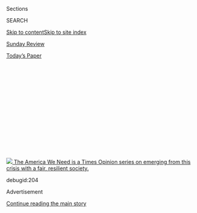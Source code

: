 <div id="app">

<div>

<div>

<div>

<div class="NYTAppHideMasthead css-1q2w90k e1suatyy0">

<div class="section css-ui9rw0 e1suatyy2">

<div class="css-eph4ug er09x8g0">

<div class="css-6n7j50">

</div>

<span class="css-1dv1kvn">Sections</span>

<div class="css-10488qs">

<span class="css-1dv1kvn">SEARCH</span>

</div>

[Skip to content](#site-content)[Skip to site index](#site-index)

</div>

<div id="masthead-section-label" class="css-1wr3we4 eaxe0e00">

[Sunday Review](https://www.nytimes.com/section/opinion/sunday)

</div>

<div class="css-10698na e1huz5gh0">

</div>

</div>

<div id="masthead-bar-one" class="section hasLinks css-15hmgas e1csuq9d3">

<div class="css-uqyvli e1csuq9d0">

</div>

<div class="css-1uqjmks e1csuq9d1">

</div>

<div class="css-9e9ivx">

[](https://myaccount.nytimes.com/auth/login?response_type=cookie&client_id=vi)

</div>

<div class="css-1bvtpon e1csuq9d2">

[Today’s Paper](https://www.nytimes.com/section/todayspaper)

</div>

</div>

</div>

</div>

<div data-aria-hidden="false">

<div id="site-content" role="main">

<div>

<div class="css-1aor85t" style="opacity:0.000000001;z-index:-1;visibility:hidden">

<div class="css-1hqnpie">

<div class="css-epjblv">

<span class="css-17xtcya">[Sunday
Review](/section/opinion/sunday)</span><span class="css-x15j1o">|</span><span class="css-fwqvlz">The
Black-White Wage Gap Is as Big as It Was in 1950</span>

</div>

<div class="css-k008qs">

<div class="css-1iwv8en">

<span class="css-18z7m18"></span>

<div>

</div>

</div>

<span class="css-1n6z4y">https://nyti.ms/3eYeNGU</span>

<div class="css-1705lsu">

<div class="css-4xjgmj">

<div class="css-4skfbu" role="toolbar" data-aria-label="Social Media Share buttons, Save button, and Comments Panel with current comment count" data-testid="share-tools">

  - 
  - 
  - 
  - 
    
    <div class="css-6n7j50">
    
    </div>

  - 
  - 

</div>

</div>

</div>

</div>

</div>

</div>

<div id="NYT_TOP_BANNER_REGION" class="css-13pd83m">

<div>

<div id="storyline_inequalitynav" class="section interactive-content interactive-size-medium css-1edisqu">

<div class="css-17ih8de interactive-body">

<div class="nytslm_innerContainer">

<div class="nytslm_title StoryBodyCompanionColumn">

[![](https://static01.nyt.com/newsgraphics/2020/04/10/storylines-op-inequality/128d73ea016db3e2791158d151b6485f57f635a8/NYTOpEd-Inequality-Icon.jpg)
<span class="storyline_title"> The America We Need </span>
<span class="storyline_sentence"> is a Times Opinion series on emerging
from this crisis with a fair, resilient society.
</span>](https://www.nytimes.com/interactive/2020/opinion/america-inequality-coronavirus.html?action=click&pgtype=Article&state=default&region=TOP_BANNER&context=storylines_menu)

debugid:204

</div>

</div>

</div>

</div>

</div>

</div>

<div id="top-wrapper" class="css-1sy8kpn">

<div id="top-slug" class="css-l9onyx">

Advertisement

</div>

[Continue reading the main story](#after-top)

<div class="ad top-wrapper" style="text-align:center;height:100%;display:block;min-height:250px">

<div id="top" class="place-ad" data-position="top" data-size-key="top">

</div>

</div>

<div id="after-top">

</div>

</div>

<div>

<div class="css-v5btjw etb61u70">

<div class="css-v05ibm etb61u71">

[Opinion](/section/opinion)

</div>

</div>

<div id="sponsor-wrapper" class="css-1hyfx7x">

<div id="sponsor-slug" class="css-19vbshk">

Supported by

</div>

[Continue reading the main story](#after-sponsor)

<div id="sponsor" class="ad sponsor-wrapper" style="text-align:center;height:100%;display:block">

</div>

<div id="after-sponsor">

</div>

</div>

<div class="css-186x18t">

</div>

<div class="css-1vkm6nb ehdk2mb0">

# The Black-White Wage Gap Is as Big as It Was in 1950

</div>

Recent research indicates little progress since the Truman
administration.

<div class="css-18e8msd">

<div class="css-vp77d3 epjyd6m0">

<div class="css-1p10dcb ey68jwv0" data-aria-hidden="true">

[![David
Leonhardt](https://static01.nyt.com/images/2020/05/01/multimedia/David-Leonhardt-Headshot-The-Morning/David-Leonhardt-Headshot-The-Morning-thumbLarge-v3.png
"David Leonhardt")](https://www.nytimes.com/by/david-leonhardt)

</div>

<div class="css-1baulvz">

By [<span class="css-1baulvz last-byline" itemprop="name">David
Leonhardt</span>](https://www.nytimes.com/by/david-leonhardt)

<div class="css-8atqhb">

Mr. Leonhardt writes [The
Morning](https://www.nytimes.com/series/us-morning-briefing) newsletter.

</div>

</div>

</div>

  - June 25, 2020

  - 
    
    <div class="css-4xjgmj">
    
    <div class="css-pvvomx" role="toolbar" data-aria-label="Social Media Share buttons, Save button, and Comments Panel with current comment count" data-testid="share-tools">
    
      - 
      - 
      - 
      - 
        
        <div class="css-6n7j50">
        
        </div>
    
      - 
      - 
    
    </div>
    
    </div>

</div>

<div class="css-79elbk" data-testid="photoviewer-wrapper">

<div class="css-z3e15g" data-testid="photoviewer-wrapper-hidden">

</div>

<div class="css-1a48zt4 ehw59r15" data-testid="photoviewer-children">

![<span class="css-cnj6d5 e1z0qqy90" itemprop="copyrightHolder"><span class="css-1ly73wi e1tej78p0">Credit...</span><span><span>Tallulah
Fontaine</span></span></span>](https://static01.nyt.com/images/2020/07/05/opinion/sunday/InequalityIconsCh3-06/InequalityIconsCh3-06-articleLarge.jpg?quality=75&auto=webp&disable=upscale)

</div>

</div>

</div>

<div class="section meteredContent css-1r7ky0e" name="articleBody" itemprop="articleBody">

<div id="25leonhardt-graphic" class="section interactive-content interactive-size-scoop css-1tqs9x0">

## Black Share of Wages

<div class="css-17ih8de interactive-body" data-sourceid="100000007207929">

<div class="g-story g-freebird g-max-limit" data-preview-slug="2020-06-24-opinion-inequality-leonhardt">

<div id="main-stepper" class="g-asset g-scrollinggraphic g-asset-width-large" style="">

<div role="img">

<div class="g-scrollinggraphic_wrapper g-scrollingtype-scrollinggraphic g-align-center g-theme-black g-stepper-stepper g-height-nofullheight" data-_scrollinggraphic_type="scrollinggraphic" data-_scrollinggraphic_debug="false" data-_scrollinggraphic_autoactivate="true" data-_scrollinggraphic_disableafter="false" data-_scrollinggraphic_trigger="80%" data-_scrollinggraphic_align="center" data-_scrollinggraphic_theme="black" data-_scrollinggraphic_stepper="true" data-_scrollinggraphic_ratio="0.666667" data-_scrollinggraphic_fullheight="false">

<div class="g-scrollinggraphic_sticky">

<div class="g-scrollinggraphic_graphic">

</div>

  - 
  - 

</div>

<div class="g-scrollinggraphic_items">

<div id="main-stepper-item-0" class="g-scrollinggraphic_item g-scrollinggraphic_item-0">

<div class="g-scrollinggraphic_copy">

Government statistics suggest that the earnings gap between black and
white men is substantially smaller than it was 75 years ago. It shrunk
in the 1950s, ‘60s and ‘70s and has remained largely stable since then.

</div>

</div>

<div id="main-stepper-item-1" class="g-scrollinggraphic_item g-scrollinggraphic_item-1">

<div class="g-scrollinggraphic_copy">

But these statistics are misleading. A more comprehensive look at the
data, based on recent academic research, shows that the black-white wage
gap is roughly as large today as it was in 1950.

</div>

</div>

</div>

</div>

</div>

</div>

</div>

</div>

</div>

<div class="css-1fanzo5 StoryBodyCompanionColumn">

<div class="css-53u6y8">

That’s remarkable. Despite decades of political change — the end of
enforced segregation across the South, the legalization of interracial
marriage, the passage of multiple civil rights laws and more — the wages
of black men trail those of white men by as much as when Harry Truman
was president. That gap indicates that there have also been powerful
forces pushing against racial equality.

Before getting into the causes, though, I want to explain the difference
between the best-known wage statistics and the more accurate version.
The [traditional
numbers](https://web.archive.org/web/20110607035101/http://www.gpoaccess.gov/eop/ca/pdfs/ch4.pdf)
are incomplete in a way that many people do not realize: They cover only
workers. People who don’t work are ignored. This group includes
students, full-time parents, people who have given up on finding work
and people who are incarcerated.

Excluding them wouldn’t present a problem if the percentage of
nonworkers had remained fairly stable over time. But it has not.
“There’s been a tremendous run-up in non-work among prime-age men,”
says Kerwin Kofi Charles, an economist and the dean of the Yale School
of Management.

One reason is that many middle-aged men — of all races, although
disproportionately black — have dropped out of the labor force, and are
neither working nor looking for work. The shrinking number of
decent-paying blue-collar jobs has left many people who didn’t attend
college without good job opportunities, and they have responded [by no
longer actively looking for
work](https://obamawhitehouse.archives.gov/sites/default/files/page/files/20160620_cea_primeage_male_lfp.pdf).

</div>

</div>

<div class="css-1fanzo5 StoryBodyCompanionColumn">

<div class="css-53u6y8">

A second reason that more men aren’t working is that [vastly more of
them are
incarcerated](https://sentencingproject.org/wp-content/uploads/2016/01/Trends-in-US-Corrections.pdf).
Incarceration rates are especially high for black men — about twice as
high as those of Hispanic men, six times higher than those of white men
and at least 25 times higher than those of black women, Hispanic women
or white women.

Becky Pettit, a sociologist at the University of Texas, refers to these
incarcerated men as invisible. She has written a book titled,
[“Invisible Men: Mass incarceration and the myth of black
progress.”](https://www.russellsage.org/publications/invisible-men)

</div>

</div>

<div id="25leonhardt-graphic2" class="section interactive-content interactive-size-scoop css-eld8ak">

## Who’s Not Working?

People considered “unemployed” represent a small — and declining — share
of those out of work.

<div class="css-17ih8de interactive-body" data-sourceid="100000007207970">

<div id="g-incarceration-box" class="ai2html">

<div id="g-incarceration-335" class="g-artboard" style="max-width: 335px;max-height: 425px" data-aspect-ratio="0.788" data-min-width="0" data-max-width="579">

<div style="padding: 0 0 126.8962% 0;">

</div>

![](data:image/gif;base64,R0lGODlhCgAKAIAAAB8fHwAAACH5BAEAAAAALAAAAAAKAAoAAAIIhI+py+0PYysAOw==)

<div id="g-ai0-1" class="g-annotations g-aiAbs g-aiPointText" style="top:2.2972%;margin-top:-8.8px;left:4.0797%;width:96px;">

Unemployed

</div>

<div id="g-ai0-2" class="g-annotations g-aiAbs g-aiPointText" style="top:2.2972%;margin-top:-8.8px;left:34.826%;width:124px;">

Out of labor force

</div>

<div id="g-ai0-3" class="g-annotations g-aiAbs g-aiPointText" style="top:7.9429%;margin-top:-8.8px;left:4.354%;width:263px;">

Institutionalized (mostly people in prison)

</div>

<div id="g-ai0-4" class="g-annotations g-aiAbs g-aiPointText" style="top:14.0592%;margin-top:-8.8px;left:0.4762%;width:50px;">

40%

</div>

<div id="g-ai0-5" class="g-annotations g-aiAbs g-aiPointText" style="top:14.0592%;margin-top:-8.8px;left:50.6537%;width:50px;">

40%

</div>

<div id="g-ai0-6" class="g-annotations g-aiAbs g-aiPointText" style="top:20.3161%;margin-top:-19.4px;left:7.2136%;width:106px;">

White men

not working

</div>

<div id="g-ai0-7" class="g-annotations g-aiAbs g-aiPointText" style="top:20.3161%;margin-top:-19.4px;left:57.4758%;width:106px;">

Black men

not working

</div>

<div id="g-ai0-8" class="g-annotations g-aiAbs g-aiPointText" style="top:30.8742%;margin-top:-8.2px;left:80.8508%;width:43px;">

7%

</div>

<div id="g-ai0-9" class="g-annotations g-aiAbs g-aiPointText" style="top:31.8151%;margin-top:-8.2px;left:90.0812%;width:52px;">

13%

</div>

<div id="g-ai0-10" class="g-annotations g-aiAbs g-aiPointText" style="top:33.8191%;margin-top:-8.8px;left:0.4762%;width:38px;">

30

</div>

<div id="g-ai0-11" class="g-annotations g-aiAbs g-aiPointText" style="top:33.8191%;margin-top:-8.8px;left:50.6537%;width:38px;">

30

</div>

<div id="g-ai0-12" class="g-annotations g-aiAbs g-aiPointText" style="top:34.638%;margin-top:-8.2px;left:94.9242%;width:52px;">

11%

</div>

<div id="g-ai0-13" class="g-annotations g-aiAbs g-aiPointText" style="top:37.4608%;margin-top:-8.2px;left:85.6935%;width:43px;">

8%

</div>

<div id="g-ai0-14" class="g-annotations g-aiAbs g-aiPointText" style="top:46.3999%;margin-top:-8.2px;left:76.0098%;width:43px;">

9%

</div>

<div id="g-ai0-15" class="g-annotations g-aiAbs g-aiPointText" style="top:53.457%;margin-top:-8.2px;left:71.1669%;width:43px;">

8%

</div>

<div id="g-ai0-16" class="g-annotations g-aiAbs g-aiPointText" style="top:53.8143%;margin-top:-8.8px;left:0.4762%;width:38px;">

20

</div>

<div id="g-ai0-17" class="g-annotations g-aiAbs g-aiPointText" style="top:53.8143%;margin-top:-8.8px;left:50.6537%;width:38px;">

20

</div>

<div id="g-ai0-18" class="g-annotations g-aiAbs g-aiPointText" style="top:56.2798%;margin-top:-8.2px;left:81.0783%;width:39px;">

19

</div>

<div id="g-ai0-19" class="g-annotations g-aiAbs g-aiPointText" style="top:60.5141%;margin-top:-8.2px;left:90.7623%;width:39px;">

16

</div>

<div id="g-ai0-20" class="g-annotations g-aiAbs g-aiPointText" style="top:60.7494%;margin-top:-8.2px;left:85.9212%;width:39px;">

16

</div>

<div id="g-ai0-21" class="g-annotations g-aiAbs g-aiPointText" style="top:61.2198%;margin-top:-8.2px;left:95.6052%;width:39px;">

16

</div>

<div id="g-ai0-22" class="g-annotations g-aiAbs g-aiPointText" style="top:63.337%;margin-top:-8.2px;left:66.3258%;width:43px;">

4%

</div>

<div id="g-ai0-23" class="g-annotations g-aiAbs g-aiPointText" style="top:63.8075%;margin-top:-8.2px;left:61.4831%;width:43px;">

7%

</div>

<div id="g-ai0-24" class="g-annotations g-aiAbs g-aiPointText" style="top:63.8075%;margin-top:-8.2px;left:40.8285%;width:43px;">

8%

</div>

<div id="g-ai0-25" class="g-annotations g-aiAbs g-aiPointText" style="top:64.9836%;margin-top:-8.2px;left:45.6712%;width:43px;">

6%

</div>

<div id="g-ai0-26" class="g-annotations g-aiAbs g-aiPointText" style="top:66.6303%;margin-top:-8.2px;left:56.6422%;width:43px;">

6%

</div>

<div id="g-ai0-27" class="g-annotations g-aiAbs g-aiPointText" style="top:67.8065%;margin-top:-8.2px;left:76.2375%;width:39px;">

13

</div>

<div id="g-ai0-28" class="g-annotations g-aiAbs g-aiPointText" style="top:68.0417%;margin-top:-8.2px;left:35.9875%;width:43px;">

4%

</div>

<div id="g-ai0-29" class="g-annotations g-aiAbs g-aiPointText" style="top:69.6884%;margin-top:-8.2px;left:31.1446%;width:43px;">

3%

</div>

<div id="g-ai0-30" class="g-annotations g-aiAbs g-aiPointText" style="top:73.6874%;margin-top:-8.2px;left:71.3946%;width:39px;">

13

</div>

<div id="g-ai0-31" class="g-annotations g-aiAbs g-aiPointText" style="top:74.0448%;margin-top:-8.8px;left:0.4762%;width:38px;">

10

</div>

<div id="g-ai0-32" class="g-annotations g-aiAbs g-aiPointText" style="top:74.0448%;margin-top:-8.8px;left:50.6537%;width:38px;">

10

</div>

<div id="g-ai0-33" class="g-annotations g-aiAbs g-aiPointText" style="top:75.5693%;margin-top:-8.2px;left:26.3037%;width:43px;">

4%

</div>

<div id="g-ai0-34" class="g-annotations g-aiAbs g-aiPointText" style="top:76.5103%;margin-top:-8.2px;left:66.5535%;width:39px;">

10

</div>

<div id="g-ai0-35" class="g-annotations g-aiAbs g-aiPointText" style="top:76.7455%;margin-top:-8.2px;left:21.4608%;width:43px;">

4%

</div>

<div id="g-ai0-36" class="g-annotations g-aiAbs g-aiPointText" style="top:77.4512%;margin-top:-8.2px;left:62.1642%;width:31px;">

7

</div>

<div id="g-ai0-37" class="g-annotations g-aiAbs g-aiPointText" style="top:78.1569%;margin-top:-8.2px;left:6.9361%;width:43px;">

3%

</div>

<div id="g-ai0-38" class="g-annotations g-aiAbs g-aiPointText" style="top:79.3331%;margin-top:-8.2px;left:57.3231%;width:31px;">

7

</div>

<div id="g-ai0-39" class="g-annotations g-aiAbs g-aiPointText" style="top:79.8036%;margin-top:-8.2px;left:16.6199%;width:43px;">

2%

</div>

<div id="g-ai0-40" class="g-annotations g-aiAbs g-aiPointText" style="top:80.0388%;margin-top:-8.2px;left:45.899%;width:39px;">

10

</div>

<div id="g-ai0-41" class="g-annotations g-aiAbs g-aiPointText" style="top:80.0388%;margin-top:-8.2px;left:11.7769%;width:43px;">

3%

</div>

<div id="g-ai0-42" class="g-annotations g-aiAbs g-aiPointText" style="top:80.2741%;margin-top:-8.2px;left:41.5093%;width:31px;">

9

</div>

<div id="g-ai0-43" class="g-annotations g-aiAbs g-aiPointText" style="top:80.9798%;margin-top:-8.2px;left:36.6683%;width:31px;">

9

</div>

<div id="g-ai0-44" class="g-annotations g-aiAbs g-aiPointText" style="top:81.215%;margin-top:-8.2px;left:31.8255%;width:31px;">

9

</div>

<div id="g-ai0-45" class="g-annotations g-aiAbs g-aiPointText" style="top:84.0379%;margin-top:-8.2px;left:81.5318%;width:31px;">

9

</div>

<div id="g-ai0-46" class="g-annotations g-aiAbs g-aiPointText" style="top:84.7436%;margin-top:-8.2px;left:86.3745%;width:31px;">

8

</div>

<div id="g-ai0-47" class="g-annotations g-aiAbs g-aiPointText" style="top:84.7436%;margin-top:-8.2px;left:91.2156%;width:31px;">

8

</div>

<div id="g-ai0-48" class="g-annotations g-aiAbs g-aiPointText" style="top:84.7436%;margin-top:-8.2px;left:96.0585%;width:31px;">

8

</div>

<div id="g-ai0-49" class="g-annotations g-aiAbs g-aiPointText" style="top:84.9788%;margin-top:-8.2px;left:26.9848%;width:31px;">

6

</div>

<div id="g-ai0-50" class="g-annotations g-aiAbs g-aiPointText" style="top:85.6845%;margin-top:-8.2px;left:7.6169%;width:31px;">

5

</div>

<div id="g-ai0-51" class="g-annotations g-aiAbs g-aiPointText" style="top:85.6845%;margin-top:-8.2px;left:22.1417%;width:31px;">

5

</div>

<div id="g-ai0-52" class="g-annotations g-aiAbs g-aiPointText" style="top:86.3903%;margin-top:-8.2px;left:17.3008%;width:31px;">

4

</div>

<div id="g-ai0-53" class="g-annotations g-aiAbs g-aiPointText" style="top:86.6255%;margin-top:-8.2px;left:12.458%;width:31px;">

4

</div>

<div id="g-ai0-54" class="g-annotations g-aiAbs g-aiPointText" style="top:86.6255%;margin-top:-8.2px;left:76.6909%;width:31px;">

6

</div>

<div id="g-ai0-55" class="g-annotations g-aiAbs g-aiPointText" style="top:88.7426%;margin-top:-8.2px;left:62.1642%;width:31px;">

4

</div>

<div id="g-ai0-56" class="g-annotations g-aiAbs g-aiPointText" style="top:89.4484%;margin-top:-8.2px;left:67.0068%;width:31px;">

4

</div>

<div id="g-ai0-57" class="g-annotations g-aiAbs g-aiPointText" style="top:89.6836%;margin-top:-8.2px;left:57.3231%;width:31px;">

3

</div>

<div id="g-ai0-58" class="g-annotations g-aiAbs g-aiPointText" style="top:89.6836%;margin-top:-8.2px;left:71.8478%;width:31px;">

3

</div>

<div id="g-ai0-59" class="g-annotations g-aiAbs g-aiPointText" style="top:92.8638%;margin-top:-8.8px;left:3.3455%;width:30px;">

0

</div>

<div id="g-ai0-60" class="g-annotations g-aiAbs g-aiPointText" style="top:92.8638%;margin-top:-8.8px;left:52.9261%;width:30px;">

0

</div>

<div id="g-ai0-61" class="g-annotations g-aiAbs g-aiPointText" style="top:96.1571%;margin-top:-8.8px;left:8.5968%;margin-left:-27px;width:54px;">

1950

</div>

<div id="g-ai0-62" class="g-annotations g-aiAbs g-aiPointText" style="top:96.1571%;margin-top:-8.8px;left:27.6284%;margin-left:-20.5px;width:41px;">

‘90

</div>

<div id="g-ai0-63" class="g-annotations g-aiAbs g-aiPointText" style="top:96.1571%;margin-top:-8.8px;left:46.996%;margin-left:-20.5px;width:41px;">

‘14

</div>

<div id="g-ai0-64" class="g-annotations g-aiAbs g-aiPointText" style="top:96.1571%;margin-top:-8.8px;left:58.2428%;margin-left:-27px;width:54px;">

1950

</div>

<div id="g-ai0-65" class="g-annotations g-aiAbs g-aiPointText" style="top:96.1571%;margin-top:-8.8px;left:77.2742%;margin-left:-20.5px;width:41px;">

‘90

</div>

<div id="g-ai0-66" class="g-annotations g-aiAbs g-aiPointText" style="top:96.1571%;margin-top:-8.8px;left:96.642%;margin-left:-20.5px;width:41px;">

‘14

</div>

</div>

<div id="g-incarceration-600" class="g-artboard" style="width:580px; height:395.95038531062px;" data-aspect-ratio="1.465" data-min-width="580">

<div style="">

</div>

![](data:image/gif;base64,R0lGODlhCgAKAIAAAB8fHwAAACH5BAEAAAAALAAAAAAKAAoAAAIIhI+py+0PYysAOw==)

<div id="g-ai1-1" class="g-annotations g-aiAbs g-aiPointText" style="top:2.4664%;margin-top:-8.8px;left:42.1287%;width:263px;">

Institutionalized (mostly people in prison)

</div>

<div id="g-ai1-2" class="g-annotations g-aiAbs g-aiPointText" style="top:2.4664%;margin-top:-8.8px;left:2.4159%;width:96px;">

Unemployed

</div>

<div id="g-ai1-3" class="g-annotations g-aiAbs g-aiPointText" style="top:2.4664%;margin-top:-8.8px;left:20.1745%;width:124px;">

Out of labor force

</div>

<div id="g-ai1-4" class="g-annotations g-aiAbs g-aiPointText" style="top:9.2855%;margin-top:-8.8px;left:1.081%;width:50px;">

40%

</div>

<div id="g-ai1-5" class="g-annotations g-aiAbs g-aiPointText" style="top:9.2855%;margin-top:-8.8px;left:51.7179%;width:50px;">

40%

</div>

<div id="g-ai1-6" class="g-annotations g-aiAbs g-aiPointText" style="top:12.8208%;margin-top:-9.8px;left:5.8394%;width:185px;">

White men not working

</div>

<div id="g-ai1-7" class="g-annotations g-aiAbs g-aiPointText" style="top:12.8208%;margin-top:-9.8px;left:56.8676%;width:183px;">

Black men not working

</div>

<div id="g-ai1-8" class="g-annotations g-aiAbs g-aiPointText" style="top:27.3385%;margin-top:-8.2px;left:80.7518%;width:43px;">

7%

</div>

<div id="g-ai1-9" class="g-annotations g-aiAbs g-aiPointText" style="top:28.0962%;margin-top:-8.2px;left:90.1864%;width:52px;">

13%

</div>

<div id="g-ai1-10" class="g-annotations g-aiAbs g-aiPointText" style="top:30.5003%;margin-top:-8.8px;left:1.081%;width:38px;">

30

</div>

<div id="g-ai1-11" class="g-annotations g-aiAbs g-aiPointText" style="top:30.5003%;margin-top:-8.8px;left:51.7179%;width:38px;">

30

</div>

<div id="g-ai1-12" class="g-annotations g-aiAbs g-aiPointText" style="top:31.3794%;margin-top:-8.2px;left:95.1364%;width:52px;">

11%

</div>

<div id="g-ai1-13" class="g-annotations g-aiAbs g-aiPointText" style="top:34.1575%;margin-top:-8.2px;left:85.7017%;width:43px;">

8%

</div>

<div id="g-ai1-14" class="g-annotations g-aiAbs g-aiPointText" style="top:44.0072%;margin-top:-8.2px;left:75.8039%;width:43px;">

9%

</div>

<div id="g-ai1-15" class="g-annotations g-aiAbs g-aiPointText" style="top:51.5839%;margin-top:-8.2px;left:70.8539%;width:43px;">

8%

</div>

<div id="g-ai1-16" class="g-annotations g-aiAbs g-aiPointText" style="top:51.9676%;margin-top:-8.8px;left:1.081%;width:38px;">

20

</div>

<div id="g-ai1-17" class="g-annotations g-aiAbs g-aiPointText" style="top:51.9676%;margin-top:-8.8px;left:51.7179%;width:38px;">

20

</div>

<div id="g-ai1-18" class="g-annotations g-aiAbs g-aiPointText" style="top:54.3621%;margin-top:-8.2px;left:80.9845%;width:39px;">

19

</div>

<div id="g-ai1-19" class="g-annotations g-aiAbs g-aiPointText" style="top:59.1607%;margin-top:-8.2px;left:90.8825%;width:39px;">

16

</div>

<div id="g-ai1-20" class="g-annotations g-aiAbs g-aiPointText" style="top:59.4132%;margin-top:-8.2px;left:85.9343%;width:39px;">

16

</div>

<div id="g-ai1-21" class="g-annotations g-aiAbs g-aiPointText" style="top:59.9183%;margin-top:-8.2px;left:95.8324%;width:39px;">

16

</div>

<div id="g-ai1-22" class="g-annotations g-aiAbs g-aiPointText" style="top:61.9388%;margin-top:-8.2px;left:65.906%;width:43px;">

4%

</div>

<div id="g-ai1-23" class="g-annotations g-aiAbs g-aiPointText" style="top:62.4439%;margin-top:-8.2px;left:60.9561%;width:43px;">

7%

</div>

<div id="g-ai1-24" class="g-annotations g-aiAbs g-aiPointText" style="top:62.4439%;margin-top:-8.2px;left:40.1897%;width:43px;">

8%

</div>

<div id="g-ai1-25" class="g-annotations g-aiAbs g-aiPointText" style="top:63.9592%;margin-top:-8.2px;left:45.1395%;width:43px;">

6%

</div>

<div id="g-ai1-26" class="g-annotations g-aiAbs g-aiPointText" style="top:65.7271%;margin-top:-8.2px;left:56.0081%;width:43px;">

6%

</div>

<div id="g-ai1-27" class="g-annotations g-aiAbs g-aiPointText" style="top:66.9899%;margin-top:-8.2px;left:76.0365%;width:39px;">

13

</div>

<div id="g-ai1-28" class="g-annotations g-aiAbs g-aiPointText" style="top:67.2425%;margin-top:-8.2px;left:35.2417%;width:43px;">

4%

</div>

<div id="g-ai1-29" class="g-annotations g-aiAbs g-aiPointText" style="top:68.7578%;margin-top:-8.2px;left:30.2918%;width:43px;">

3%

</div>

<div id="g-ai1-30" class="g-annotations g-aiAbs g-aiPointText" style="top:73.3038%;margin-top:-8.2px;left:71.0866%;width:39px;">

13

</div>

<div id="g-ai1-31" class="g-annotations g-aiAbs g-aiPointText" style="top:73.4349%;margin-top:-8.8px;left:1.081%;width:38px;">

10

</div>

<div id="g-ai1-32" class="g-annotations g-aiAbs g-aiPointText" style="top:73.4349%;margin-top:-8.8px;left:51.7179%;width:38px;">

10

</div>

<div id="g-ai1-33" class="g-annotations g-aiAbs g-aiPointText" style="top:75.0717%;margin-top:-8.2px;left:25.3438%;width:43px;">

4%

</div>

<div id="g-ai1-34" class="g-annotations g-aiAbs g-aiPointText" style="top:76.082%;margin-top:-8.2px;left:66.1386%;width:39px;">

10

</div>

<div id="g-ai1-35" class="g-annotations g-aiAbs g-aiPointText" style="top:76.3345%;margin-top:-8.2px;left:20.3939%;width:43px;">

4%

</div>

<div id="g-ai1-36" class="g-annotations g-aiAbs g-aiPointText" style="top:77.3447%;margin-top:-8.2px;left:61.652%;width:31px;">

7

</div>

<div id="g-ai1-37" class="g-annotations g-aiAbs g-aiPointText" style="top:78.1024%;margin-top:-8.2px;left:5.5479%;width:43px;">

3%

</div>

<div id="g-ai1-38" class="g-annotations g-aiAbs g-aiPointText" style="top:79.3652%;margin-top:-8.2px;left:56.7041%;width:31px;">

7

</div>

<div id="g-ai1-39" class="g-annotations g-aiAbs g-aiPointText" style="top:79.8703%;margin-top:-8.2px;left:15.446%;width:43px;">

2%

</div>

<div id="g-ai1-40" class="g-annotations g-aiAbs g-aiPointText" style="top:79.8703%;margin-top:-8.2px;left:45.3723%;width:39px;">

10

</div>

<div id="g-ai1-41" class="g-annotations g-aiAbs g-aiPointText" style="top:80.1229%;margin-top:-8.2px;left:10.496%;width:43px;">

3%

</div>

<div id="g-ai1-42" class="g-annotations g-aiAbs g-aiPointText" style="top:80.3754%;margin-top:-8.2px;left:40.8856%;width:31px;">

9

</div>

<div id="g-ai1-43" class="g-annotations g-aiAbs g-aiPointText" style="top:80.8805%;margin-top:-8.2px;left:35.9376%;width:31px;">

9

</div>

<div id="g-ai1-44" class="g-annotations g-aiAbs g-aiPointText" style="top:81.1331%;margin-top:-8.2px;left:30.9877%;width:31px;">

9

</div>

<div id="g-ai1-45" class="g-annotations g-aiAbs g-aiPointText" style="top:84.1638%;margin-top:-8.2px;left:81.4479%;width:31px;">

9

</div>

<div id="g-ai1-46" class="g-annotations g-aiAbs g-aiPointText" style="top:84.9215%;margin-top:-8.2px;left:86.3977%;width:31px;">

8

</div>

<div id="g-ai1-47" class="g-annotations g-aiAbs g-aiPointText" style="top:84.9215%;margin-top:-8.2px;left:91.3457%;width:31px;">

8

</div>

<div id="g-ai1-48" class="g-annotations g-aiAbs g-aiPointText" style="top:85.174%;margin-top:-8.2px;left:96.2958%;width:31px;">

8

</div>

<div id="g-ai1-49" class="g-annotations g-aiAbs g-aiPointText" style="top:85.174%;margin-top:-8.2px;left:26.0398%;width:31px;">

6

</div>

<div id="g-ai1-50" class="g-annotations g-aiAbs g-aiPointText" style="top:85.9317%;margin-top:-8.2px;left:6.244%;width:31px;">

5

</div>

<div id="g-ai1-51" class="g-annotations g-aiAbs g-aiPointText" style="top:86.1842%;margin-top:-8.2px;left:21.0898%;width:31px;">

5

</div>

<div id="g-ai1-52" class="g-annotations g-aiAbs g-aiPointText" style="top:86.9419%;margin-top:-8.2px;left:16.1418%;width:31px;">

4

</div>

<div id="g-ai1-53" class="g-annotations g-aiAbs g-aiPointText" style="top:87.1945%;margin-top:-8.2px;left:11.192%;width:31px;">

4

</div>

<div id="g-ai1-54" class="g-annotations g-aiAbs g-aiPointText" style="top:87.1945%;margin-top:-8.2px;left:76.4999%;width:31px;">

6

</div>

<div id="g-ai1-55" class="g-annotations g-aiAbs g-aiPointText" style="top:89.4675%;margin-top:-8.2px;left:61.652%;width:31px;">

4

</div>

<div id="g-ai1-56" class="g-annotations g-aiAbs g-aiPointText" style="top:89.9726%;margin-top:-8.2px;left:66.6019%;width:31px;">

4

</div>

<div id="g-ai1-57" class="g-annotations g-aiAbs g-aiPointText" style="top:90.2251%;margin-top:-8.2px;left:56.7041%;width:31px;">

3

</div>

<div id="g-ai1-58" class="g-annotations g-aiAbs g-aiPointText" style="top:90.2251%;margin-top:-8.2px;left:71.5498%;width:31px;">

3

</div>

<div id="g-ai1-59" class="g-annotations g-aiAbs g-aiPointText" style="top:93.6395%;margin-top:-8.8px;left:2.183%;width:30px;">

0

</div>

<div id="g-ai1-60" class="g-annotations g-aiAbs g-aiPointText" style="top:93.6395%;margin-top:-8.8px;left:52.82%;width:30px;">

0

</div>

<div id="g-ai1-61" class="g-annotations g-aiAbs g-aiPointText" style="top:97.4278%;margin-top:-8.8px;left:6.9426%;margin-left:-27px;width:54px;">

1950

</div>

<div id="g-ai1-62" class="g-annotations g-aiAbs g-aiPointText" style="top:97.4278%;margin-top:-8.8px;left:16.8405%;margin-left:-27px;width:54px;">

1970

</div>

<div id="g-ai1-63" class="g-annotations g-aiAbs g-aiPointText" style="top:97.4278%;margin-top:-8.8px;left:26.7385%;margin-left:-27px;width:54px;">

1990

</div>

<div id="g-ai1-64" class="g-annotations g-aiAbs g-aiPointText" style="top:97.4278%;margin-top:-8.8px;left:36.6363%;margin-left:-27px;width:54px;">

2007

</div>

<div id="g-ai1-65" class="g-annotations g-aiAbs g-aiPointText" style="top:97.4278%;margin-top:-8.8px;left:46.5343%;margin-left:-27px;width:54px;">

2014

</div>

<div id="g-ai1-66" class="g-annotations g-aiAbs g-aiPointText" style="top:97.4278%;margin-top:-8.8px;left:57.3412%;margin-left:-27px;width:54px;">

1950

</div>

<div id="g-ai1-67" class="g-annotations g-aiAbs g-aiPointText" style="top:97.4278%;margin-top:-8.8px;left:67.2391%;margin-left:-27px;width:54px;">

1970

</div>

<div id="g-ai1-68" class="g-annotations g-aiAbs g-aiPointText" style="top:97.4278%;margin-top:-8.8px;left:77.137%;margin-left:-27px;width:54px;">

1990

</div>

<div id="g-ai1-69" class="g-annotations g-aiAbs g-aiPointText" style="top:97.4278%;margin-top:-8.8px;left:87.0349%;margin-left:-27px;width:54px;">

2007

</div>

<div id="g-ai1-70" class="g-annotations g-aiAbs g-aiPointText" style="top:97.4278%;margin-top:-8.8px;left:96.9329%;margin-left:-27px;width:54px;">

2014

</div>

</div>

</div>

</div>

Source: Patrick Bayer and Kerwin Kofi Charles, "Divergent Paths." Note:
Men aged 25-54. | The New York Times

</div>

<div class="css-1fanzo5 StoryBodyCompanionColumn">

<div class="css-53u6y8">

The traditional statistics on the black-white wage gap ignore these
trends, because they examine only people with earnings. As social
scientists put it, the traditional numbers ignore the “zero values.”

This means that the statistics on the wage gap are looking at a
shrinking share of the population over time. They overlook the roughly
30 percent of black men and 15 percent of white men between the ages of
25 and 54 who had not been working in a given week during recent years.
(Those shares are even higher now, given the economic downturn.)

</div>

</div>

<div class="css-1fanzo5 StoryBodyCompanionColumn">

<div class="css-53u6y8">

“It’s a weird hole,” Mr. Charles says.

He and another economist — Patrick Bayer of Duke — [undertook a research
project to fill that
hole](https://academic.oup.com/qje/article/133/3/1459/4830121). They
collected census data dating back to 1940 and constructed wage
statistics that included men who were not working. They are also
conducting a follow-up project about women, Mr. Bayer said. The gap
between black and white women may have narrowed, but only modestly.

<div id="NYT_MAIN_CONTENT_2_REGION" class="css-9tf9ac">

<div>

<div id="storyline_inequalityrelated" class="section interactive-content interactive-size-medium css-1ftcdic">

<div class="css-17ih8de interactive-body">

<div class="inequality-relatedlinks">

<span class="seriesintro"> More from “The America We Need” </span>
[](https://www.nytimes.com/2020/07/04/opinion/sunday/women-work-coronavirus.html?action=click&pgtype=Article&state=default&region=MAIN_CONTENT_2&context=storylines_related_links)

<div class="article">

![](https://static01.nyt.com/images/2020/07/05/opinion/05nashtop/05nashtop-threeByTwoSmallAt2X.jpg)

<div class="article-meta">

<span class="relatedlink-headline"> Women Ask Themselves, ‘How Can I Do
This for One More Day?’ </span> <span class="relatedlink-byline"> By
Leah Nash </span>

</div>

</div>

[](https://www.nytimes.com/2020/07/02/opinion/sunday/income-inequality-solutions.html?action=click&pgtype=Article&state=default&region=MAIN_CONTENT_2&context=storylines_related_links)

<div class="article">

![](https://static01.nyt.com/images/2020/07/02/opinion/02solutionWeb/02solutionWeb-threeByTwoSmallAt2X-v2.jpg)

<div class="article-meta">

<span class="relatedlink-headline"> America Needs Some Repairs. Here’s
Where to Start. </span> <span class="relatedlink-byline"> By The
Editorial Board </span>

</div>

</div>

[](https://www.nytimes.com/2020/07/02/opinion/private-equity-inequality.html?action=click&pgtype=Article&state=default&region=MAIN_CONTENT_2&context=storylines_related_links)

<div class="article">

![](https://static01.nyt.com/images/2020/07/08/opinion/02-inequalityB/02-inequalityB-threeByTwoSmallAt2X-v2.jpg)

<div class="article-meta">

<span class="relatedlink-headline"> The Neoliberal Looting of America
</span> <span class="relatedlink-byline"> By Mehrsa Baradaran </span>

</div>

</div>

</div>

</div>

</div>

</div>

</div>

The research by Mr. Charles and Mr. Bayer shows that once all men —
working and not working — are included, the picture changes:

</div>

</div>

<div id="25leonhardt-graphic3" class="section interactive-content interactive-size-scoop css-eld8ak">

## A Persistent Wage Gap

The wage gap between black and white men is virtually unchanged when
including all black men.

<div class="css-17ih8de interactive-body" data-sourceid="100000007208020">

<div id="g-slopes-box" class="ai2html">

<div id="g-slopes-335" class="g-artboard" style="max-width: 335px;max-height: 284px" data-aspect-ratio="1.18" data-min-width="0" data-max-width="579">

<div style="padding: 0 0 84.7761% 0;">

</div>

![](data:image/gif;base64,R0lGODlhCgAKAIAAAB8fHwAAACH5BAEAAAAALAAAAAAKAAoAAAIIhI+py+0PYysAOw==)

<div id="g-ai0-1" class="g-annotations g-aiAbs g-aiPointText" style="top:3.4264%;margin-top:-8.7px;left:0.1006%;width:358px;">

Black male earnings for every $1 earned by white men

</div>

<div id="g-ai0-2" class="g-annotations g-aiAbs g-aiPointText" style="top:12.2292%;margin-top:-8.7px;left:11.9658%;width:127px;">

All black workers

</div>

<div id="g-ai0-3" class="g-annotations g-aiAbs g-aiPointText" style="top:12.2292%;margin-top:-8.7px;left:59.3409%;width:104px;">

All black men

</div>

<div id="g-ai0-4" class="g-annotations g-aiAbs g-aiPointText" style="top:27.0302%;margin-top:-8.8px;left:0.4953%;width:58px;">

$0.60

</div>

<div id="g-ai0-5" class="g-annotations g-aiAbs g-aiPointText" style="top:58.3683%;margin-top:-8.8px;left:2.5848%;width:50px;">

0.40

</div>

<div id="g-ai0-6" class="g-annotations g-aiAbs g-aiPointText" style="top:89.7063%;margin-top:-8.8px;left:2.5848%;width:50px;">

0.20

</div>

<div id="g-ai0-7" class="g-annotations g-aiAbs g-aiPointText" style="top:95.3401%;margin-top:-8.8px;left:11.5326%;width:54px;">

1950

</div>

<div id="g-ai0-8" class="g-annotations g-aiAbs g-aiPointText" style="top:95.3401%;margin-top:-8.8px;left:42.8612%;width:54px;">

2014

</div>

<div id="g-ai0-9" class="g-annotations g-aiAbs g-aiPointText" style="top:95.3401%;margin-top:-8.8px;left:58.6974%;width:54px;">

1950

</div>

<div id="g-ai0-10" class="g-annotations g-aiAbs g-aiPointText" style="top:95.6922%;margin-top:-8.8px;left:90.6511%;width:54px;">

2014

</div>

</div>

<div id="g-slopes-600" class="g-artboard" style="width:580px; height:277px;" data-aspect-ratio="2.094" data-min-width="580">

<div style="">

</div>

![](data:image/gif;base64,R0lGODlhCgAKAIAAAB8fHwAAACH5BAEAAAAALAAAAAAKAAoAAAIIhI+py+0PYysAOw==)

<div id="g-ai1-1" class="g-annotations g-aiAbs g-aiPointText" style="top:2.4299%;margin-top:-8.7px;left:0.2095%;width:358px;">

Black male earnings for every $1 earned by white men

</div>

<div id="g-ai1-2" class="g-annotations g-aiAbs g-aiPointText" style="top:8.9281%;margin-top:-8.7px;left:56.7747%;width:104px;">

All black men

</div>

<div id="g-ai1-3" class="g-annotations g-aiAbs g-aiPointText" style="top:10.3722%;margin-top:-8.7px;left:6.8593%;width:127px;">

All black workers

</div>

<div id="g-ai1-4" class="g-annotations g-aiAbs g-aiPointText" style="top:25.1862%;margin-top:-8.8px;left:-0.0003%;width:58px;">

$0.60

</div>

<div id="g-ai1-5" class="g-annotations g-aiAbs g-aiPointText" style="top:25.1862%;margin-top:-8.8px;left:49.5259%;width:58px;">

$0.60

</div>

<div id="g-ai1-6" class="g-annotations g-aiAbs g-aiPointText" style="top:57.3162%;margin-top:-8.8px;left:0.8618%;width:50px;">

0.40

</div>

<div id="g-ai1-7" class="g-annotations g-aiAbs g-aiPointText" style="top:57.3162%;margin-top:-8.8px;left:51.0776%;width:50px;">

0.40

</div>

<div id="g-ai1-8" class="g-annotations g-aiAbs g-aiPointText" style="top:89.4462%;margin-top:-8.8px;left:0.8618%;width:50px;">

0.20

</div>

<div id="g-ai1-9" class="g-annotations g-aiAbs g-aiPointText" style="top:89.4462%;margin-top:-8.8px;left:51.0776%;width:50px;">

0.20

</div>

<div id="g-ai1-10" class="g-annotations g-aiAbs g-aiPointText" style="top:94.5003%;margin-top:-8.8px;left:3.9619%;width:54px;">

1950

</div>

<div id="g-ai1-11" class="g-annotations g-aiAbs g-aiPointText" style="top:94.5003%;margin-top:-8.8px;left:44.7691%;width:54px;">

2014

</div>

<div id="g-ai1-12" class="g-annotations g-aiAbs g-aiPointText" style="top:94.5003%;margin-top:-8.8px;left:53.6142%;width:54px;">

1950

</div>

<div id="g-ai1-13" class="g-annotations g-aiAbs g-aiPointText" style="top:94.5003%;margin-top:-8.8px;left:94.4213%;width:54px;">

2014

</div>

</div>

</div>

</div>

Note: Data shows the median for each group. Source: Patrick Bayer and
Kerwin Kofi Charles, "Divergent Paths." | By The New York Times

</div>

<div class="css-1fanzo5 StoryBodyCompanionColumn">

<div class="css-53u6y8">

The black-white wage gap shrunk substantially from 1950 to 1980, and
especially during the 1960s. Civil-rights laws and a decline in legally
sanctioned racism most likely played some role. But the main reasons,
Mr. Charles said, appear to have been trends that benefited all
blue-collar workers, like strong unions and a rising minimum wage.
Because black workers were disproportionately in blue-collar jobs, the
general rise of incomes for the poor and middle class shrank the racial
wage gap.

One law was especially important: [the 1966
amendment](https://www.law.cornell.edu/cfr/text/29/779.338) to the Fair
Labor Standards Act. When Congress passed the original law, during the
New Deal, it deliberately exempted service and other industries with
many black workers from the minimum wage. “Just expanding the minimum
wage to those industries,” Ellora Derenoncourt, a University of
California, Berkeley, economist, said, “boosted the relative wages of
black workers substantially.”

Since 1980, however, the wage gap has increased again, and is now back
roughly to where it was in 1950. The same economic forces are at work,
only in the opposite direction: The minimum wage has stagnated in some
states, unions have shrunk, tax rates on the wealthy have fallen more
than they have for anyone else and incomes for the bottom 90 percent —
and especially the bottom half — [have trailed economic
growth](https://www.nytimes.com/2019/02/24/opinion/income-inequality-upper-middle-class.html).
Black workers, again, are disproportionately in these lower-income
groups.

One nuance is that the racial wage gap has shrunk somewhat among
higher-income men. That’s a sign that more African-Americans have broken
into the upper middle class than was the case in prior decades:

</div>

</div>

<div id="25leonhardt-graphic4" class="section interactive-content interactive-size-scoop css-eld8ak">

## Upper Middle Class

The wage gap between white and black men has shrunk somewhat for workers
with higher incomes.

<div class="css-17ih8de interactive-body" data-sourceid="100000007208113">

<div id="g-90th-box" class="ai2html">

<div id="g-90th-335" class="g-artboard" style="max-width: 335px;max-height: 320px" data-aspect-ratio="1.047" data-min-width="0" data-max-width="579">

<div style="padding: 0 0 95.5172% 0;">

</div>

![](data:image/gif;base64,R0lGODlhCgAKAIAAAB8fHwAAACH5BAEAAAAALAAAAAAKAAoAAAIIhI+py+0PYysAOw==)

<div id="g-ai0-1" class="g-annotations g-aiAbs g-aiPointText" style="top:2.4161%;margin-top:-8.7px;left:-0.039%;width:355px;">

Black male earnings for every $1 earned by white men

</div>

<div id="g-ai0-2" class="g-annotations g-aiAbs g-aiPointText" style="top:12.2713%;margin-top:-15.3px;left:12.8065%;width:122px;">

Black men with

positive earnings

</div>

<div id="g-ai0-3" class="g-annotations g-aiAbs g-aiPointText" style="top:9.9274%;margin-top:-8.8px;left:58.4923%;width:101px;">

All black men

</div>

<div id="g-ai0-4" class="g-annotations g-aiAbs g-aiPointText" style="top:19.6045%;margin-top:-8.7px;left:68.8659%;width:105px;">

90th quantile

</div>

<div id="g-ai0-5" class="g-annotations g-aiAbs g-aiPointText" style="top:19.917%;margin-top:-8.7px;left:40.4258%;width:68px;">

Median

</div>

<div id="g-ai0-6" class="g-annotations g-aiAbs g-aiPointText" style="top:35.5538%;margin-top:-8.8px;left:-0.102%;width:58px;">

$0.60

</div>

<div id="g-ai0-7" class="g-annotations g-aiAbs g-aiPointText" style="top:42.2307%;margin-top:-17.1px;left:25.2061%;width:72px;">

90th

quantile

</div>

<div id="g-ai0-8" class="g-annotations g-aiAbs g-aiPointText" style="top:54.6064%;margin-top:-8.7px;left:80.496%;width:68px;">

Median

</div>

<div id="g-ai0-9" class="g-annotations g-aiAbs g-aiPointText" style="top:61.8052%;margin-top:-8.8px;left:1.1596%;width:50px;">

0.40

</div>

<div id="g-ai0-10" class="g-annotations g-aiAbs g-aiPointText" style="top:88.0567%;margin-top:-8.8px;left:1.1596%;width:50px;">

0.20

</div>

<div id="g-ai0-11" class="g-annotations g-aiAbs g-aiPointText" style="top:94.6195%;margin-top:-8.8px;left:11.0312%;width:54px;">

1940

</div>

<div id="g-ai0-12" class="g-annotations g-aiAbs g-aiPointText" style="top:94.6195%;margin-top:-8.8px;left:39.7888%;width:54px;">

2010

</div>

<div id="g-ai0-13" class="g-annotations g-aiAbs g-aiPointText" style="top:94.6195%;margin-top:-8.8px;left:57.1359%;width:54px;">

1940

</div>

<div id="g-ai0-14" class="g-annotations g-aiAbs g-aiPointText" style="top:94.6195%;margin-top:-8.8px;left:84.95%;width:54px;">

2010

</div>

</div>

<div id="g-90th-600" class="g-artboard" style="width:580px; height:307.253702083251px;" data-aspect-ratio="1.888" data-min-width="580">

<div style="">

</div>

![](data:image/gif;base64,R0lGODlhCgAKAIAAAB8fHwAAACH5BAEAAAAALAAAAAAKAAoAAAIIhI+py+0PYysAOw==)

<div id="g-ai1-1" class="g-annotations g-aiAbs g-aiPointText" style="top:2.5161%;margin-top:-8.7px;left:0.0177%;width:355px;">

Black male earnings for every $1 earned by white men

</div>

<div id="g-ai1-2" class="g-annotations g-aiAbs g-aiPointText" style="top:11.315%;margin-top:-8.8px;left:8.6261%;width:216px;">

Black men with positive earnings

</div>

<div id="g-ai1-3" class="g-annotations g-aiAbs g-aiPointText" style="top:11.315%;margin-top:-8.8px;left:59.8845%;width:101px;">

All black men

</div>

<div id="g-ai1-4" class="g-annotations g-aiAbs g-aiPointText" style="top:19.7657%;margin-top:-8.7px;left:47.9667%;width:68px;">

Median

</div>

<div id="g-ai1-5" class="g-annotations g-aiAbs g-aiPointText" style="top:20.0912%;margin-top:-8.7px;left:84.4065%;width:105px;">

90th quantile

</div>

<div id="g-ai1-6" class="g-annotations g-aiAbs g-aiPointText" style="top:29.5297%;margin-top:-8.7px;left:33.116%;width:105px;">

90th quantile

</div>

<div id="g-ai1-7" class="g-annotations g-aiAbs g-aiPointText" style="top:33.772%;margin-top:-8.8px;left:0.083%;width:58px;">

$0.60

</div>

<div id="g-ai1-8" class="g-annotations g-aiAbs g-aiPointText" style="top:33.772%;margin-top:-8.8px;right:41.9261%;width:58px;">

$0.60

</div>

<div id="g-ai1-9" class="g-annotations g-aiAbs g-aiPointText" style="top:42.2227%;margin-top:-8.7px;left:85.3737%;width:68px;">

Median

</div>

<div id="g-ai1-10" class="g-annotations g-aiAbs g-aiPointText" style="top:61.111%;margin-top:-8.8px;left:1.4587%;width:50px;">

0.40

</div>

<div id="g-ai1-11" class="g-annotations g-aiAbs g-aiPointText" style="top:61.111%;margin-top:-8.8px;right:41.9297%;width:50px;">

0.40

</div>

<div id="g-ai1-12" class="g-annotations g-aiAbs g-aiPointText" style="top:88.45%;margin-top:-8.8px;left:1.4587%;width:50px;">

0.20

</div>

<div id="g-ai1-13" class="g-annotations g-aiAbs g-aiPointText" style="top:88.45%;margin-top:-8.8px;right:41.9297%;width:50px;">

0.20

</div>

<div id="g-ai1-14" class="g-annotations g-aiAbs g-aiPointText" style="top:95.2847%;margin-top:-8.8px;left:10.1592%;width:54px;">

1950

</div>

<div id="g-ai1-15" class="g-annotations g-aiAbs g-aiPointText" style="top:95.2847%;margin-top:-8.8px;left:20.9893%;width:54px;">

1970

</div>

<div id="g-ai1-16" class="g-annotations g-aiAbs g-aiPointText" style="top:95.2847%;margin-top:-8.8px;left:31.8193%;width:54px;">

1990

</div>

<div id="g-ai1-17" class="g-annotations g-aiAbs g-aiPointText" style="top:95.2847%;margin-top:-8.8px;left:42.6494%;width:54px;">

2010

</div>

<div id="g-ai1-18" class="g-annotations g-aiAbs g-aiPointText" style="top:95.2847%;margin-top:-8.8px;left:61.4797%;width:54px;">

1950

</div>

<div id="g-ai1-19" class="g-annotations g-aiAbs g-aiPointText" style="top:95.2847%;margin-top:-8.8px;left:72.3098%;width:54px;">

1970

</div>

<div id="g-ai1-20" class="g-annotations g-aiAbs g-aiPointText" style="top:95.2847%;margin-top:-8.8px;left:83.1399%;width:54px;">

1990

</div>

<div id="g-ai1-21" class="g-annotations g-aiAbs g-aiPointText" style="top:95.2847%;margin-top:-8.8px;left:93.9699%;width:54px;">

2010

</div>

</div>

</div>

</div>

Source: Patrick Bayer and Kerwin Kofi Charles, "Divergent Paths." | The
New York Times

</div>

<div class="css-1fanzo5 StoryBodyCompanionColumn">

<div class="css-53u6y8">

This history also points to some of the likely solutions for closing the
racial wage gap. An end to mass incarceration would help. So would
policies that attempt to [reverse decades of government-encouraged
racism](https://www.nytimes.com/interactive/2020/06/24/magazine/reparations-slavery.html)
— especially in housing. But it’s possible that nothing would have a
bigger impact than policies that lifted the pay of all working-class
families, across races.

</div>

</div>

<div class="css-1fanzo5 StoryBodyCompanionColumn">

<div class="css-53u6y8">

“Black people are concentrated in low-paying jobs if they have jobs,”
Ms. Derenoncourt said. “This has been one of the most egregious forms of
inequality over the last 40 years: There has been almost no wage growth
for the bottom half of the wage distribution.”

*The Times is committed to publishing* [*a diversity of
letters*](https://www.nytimes.com/2019/01/31/opinion/letters/letters-to-editor-new-york-times-women.html)
*to the editor. We’d like to hear what you think about this or any of
our articles. Here are some*
[*tips*](https://help.nytimes.com/hc/en-us/articles/115014925288-How-to-submit-a-letter-to-the-editor)*.
And here’s our email:*
[*letters@nytimes.com*](mailto:letters@nytimes.com)*.*

*Follow The New York Times Opinion section on*
[*Facebook*](https://www.facebook.com/nytopinion)*,* [*Twitter
(@NYTopinion)*](http://twitter.com/NYTOpinion) *and*
[*Instagram*](https://www.instagram.com/nytopinion/)*.*

</div>

</div>

<div id="inequality-styles" class="section interactive-content interactive-size-scoop css-1fwl6kh">

<div class="css-17ih8de interactive-body" data-sourceid="100000007124079">

</div>

</div>

</div>

<div>

</div>

<div>

</div>

<div>

</div>

<div>

<div id="bottom-wrapper" class="css-1ede5it">

<div id="bottom-slug" class="css-l9onyx">

Advertisement

</div>

[Continue reading the main story](#after-bottom)

<div id="bottom" class="ad bottom-wrapper" style="text-align:center;height:100%;display:block;min-height:90px">

</div>

<div id="after-bottom">

</div>

</div>

</div>

</div>

</div>

## Site Index

<div>

</div>

## Site Information Navigation

  - [© <span>2020</span> <span>The New York Times
    Company</span>](https://help.nytimes.com/hc/en-us/articles/115014792127-Copyright-notice)

<!-- end list -->

  - [NYTCo](https://www.nytco.com/)
  - [Contact
    Us](https://help.nytimes.com/hc/en-us/articles/115015385887-Contact-Us)
  - [Work with us](https://www.nytco.com/careers/)
  - [Advertise](https://nytmediakit.com/)
  - [T Brand Studio](http://www.tbrandstudio.com/)
  - [Your Ad
    Choices](https://www.nytimes.com/privacy/cookie-policy#how-do-i-manage-trackers)
  - [Privacy](https://www.nytimes.com/privacy)
  - [Terms of
    Service](https://help.nytimes.com/hc/en-us/articles/115014893428-Terms-of-service)
  - [Terms of
    Sale](https://help.nytimes.com/hc/en-us/articles/115014893968-Terms-of-sale)
  - [Site Map](https://spiderbites.nytimes.com)
  - [Help](https://help.nytimes.com/hc/en-us)
  - [Subscriptions](https://www.nytimes.com/subscription?campaignId=37WXW)

</div>

</div>

</div>

</div>
